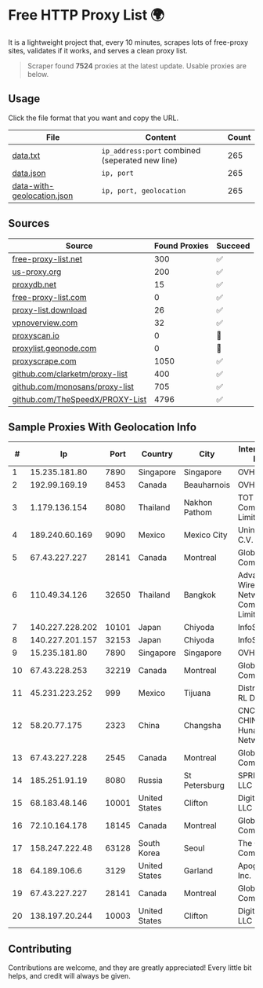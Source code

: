 
# Free HTTP Proxy List 🌍

It is a lightweight project that, every 10 minutes, scrapes lots of free-proxy sites, validates if it works, and serves a clean proxy list.


> Scraper found **7524** proxies at the latest update. Usable proxies are below.

## Usage

Click the file format that you want and copy the URL.


|File|Content|Count|
|----|-------|-----|
|[data.txt](https://raw.githubusercontent.com/themiralay/Proxy-List-World/master/data.txt)|`ip_address:port` combined (seperated new line)|265|
|[data.json](https://raw.githubusercontent.com/themiralay/Proxy-List-World/master/data.json)|`ip, port`|265|
|[data-with-geolocation.json](https://raw.githubusercontent.com/themiralay/Proxy-List-World/master/data-with-geolocation.json)|`ip, port, geolocation`|265|

## Sources

|Source|Found Proxies|Succeed|
|------|-------------|-------|
|[free-proxy-list.net](https://free-proxy-list.net)|300|✅|
|[us-proxy.org](https://www.us-proxy.org)|200|✅|
|[proxydb.net](http://proxydb.net)|15|✅|
|[free-proxy-list.com](https://free-proxy-list.com/?page=&port=&type%5B%5D=http&type%5B%5D=https&up_time=0&search=Search)|0|✅|
|[proxy-list.download](https://www.proxy-list.download/HTTP)|26|✅|
|[vpnoverview.com](https://vpnoverview.com/privacy/anonymous-browsing/free-proxy-servers)|32|✅|
|[proxyscan.io](https://www.proxyscan.io)|0|🚫|
|[proxylist.geonode.com](https://proxylist.geonode.com/api/proxy-list?limit=300&page=1&sort_by=lastChecked&sort_type=desc&protocols=http,https)|0|🚫|
|[proxyscrape.com](https://api.proxyscrape.com/v2/?request=displayproxies&protocol=http&timeout=10000&country=all&ssl=all&anonymity=all)|1050|✅|
|[github.com/clarketm/proxy-list](https://raw.githubusercontent.com/clarketm/proxy-list/master/proxy-list-raw.txt)|400|✅|
|[github.com/monosans/proxy-list](https://raw.githubusercontent.com/monosans/proxy-list/main/proxies/http.txt)|705|✅|
|[github.com/TheSpeedX/PROXY-List](https://raw.githubusercontent.com/TheSpeedX/PROXY-List/master/http.txt)|4796|✅|


## Sample Proxies With Geolocation Info

|#|Ip|Port|Country|City|Internet Service Provider|
|-|--|----|-------|----|-------------------------|
|1|15.235.181.80|7890|Singapore|Singapore|OVH SAS|
|2|192.99.169.19|8453|Canada|Beauharnois|OVH SAS|
|3|1.179.136.154|8080|Thailand|Nakhon Pathom|TOT Public Company Limited|
|4|189.240.60.169|9090|Mexico|Mexico City|Uninet S.A. de C.V.|
|5|67.43.227.227|28141|Canada|Montreal|GloboTech Communications|
|6|110.49.34.126|32650|Thailand|Bangkok|Advanced Wireless Network Company Limited|
|7|140.227.228.202|10101|Japan|Chiyoda|InfoSphere|
|8|140.227.201.157|32153|Japan|Chiyoda|InfoSphere|
|9|15.235.181.80|7890|Singapore|Singapore|OVH SAS|
|10|67.43.228.253|32219|Canada|Montreal|GloboTech Communications|
|11|45.231.223.252|999|Mexico|Tijuana|Distrokom S De RL De CV|
|12|58.20.77.175|2323|China|Changsha|CNC Group CHINA169 Hunan Province Network|
|13|67.43.227.228|2545|Canada|Montreal|GloboTech Communications|
|14|185.251.91.19|8080|Russia|St Petersburg|SPRINTHOST.RU LLC|
|15|68.183.48.146|10001|United States|Clifton|DigitalOcean, LLC|
|16|72.10.164.178|18145|Canada|Montreal|GloboTech Communications|
|17|158.247.222.48|63128|South Korea|Seoul|The Constant Company, LLC|
|18|64.189.106.6|3129|United States|Garland|Apogee Telecom Inc.|
|19|67.43.227.227|28141|Canada|Montreal|GloboTech Communications|
|20|138.197.20.244|10003|United States|Clifton|DigitalOcean, LLC|



## Contributing

Contributions are welcome, and they are greatly appreciated! Every
little bit helps, and credit will always be given.

